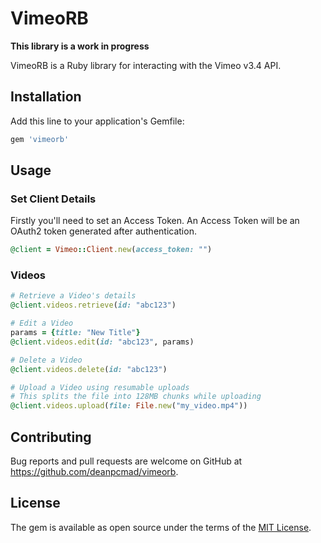 # VimeoRB

**This library is a work in progress**

VimeoRB is a Ruby library for interacting with the Vimeo v3.4 API.

## Installation

Add this line to your application's Gemfile:

```ruby
gem 'vimeorb'
```

## Usage

### Set Client Details

Firstly you'll need to set an Access Token. 
An Access Token will be an OAuth2 token generated after authentication. 

```ruby
@client = Vimeo::Client.new(access_token: "")
```

### Videos

```ruby
# Retrieve a Video's details
@client.videos.retrieve(id: "abc123")

# Edit a Video
params = {title: "New Title"}
@client.videos.edit(id: "abc123", params)

# Delete a Video
@client.videos.delete(id: "abc123")

# Upload a Video using resumable uploads
# This splits the file into 128MB chunks while uploading
@client.videos.upload(file: File.new("my_video.mp4"))
```

## Contributing

Bug reports and pull requests are welcome on GitHub at https://github.com/deanpcmad/vimeorb.

## License

The gem is available as open source under the terms of the [MIT License](https://opensource.org/licenses/MIT).
